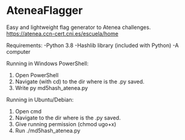 # AteneaFlagger
Easy and lightweight flag generator to Atenea challenges.
https://atenea.ccn-cert.cni.es/escuela/home

Requirements:
-Python 3.8
-Hashlib library (included with Python)
-A computer

Running in Windows PowerShell:
1. Open PowerShell
2. Navigate (with cd) to the dir where is the .py saved.
3. Write py md5hash_atenea.py

Running in Ubuntu/Debian:
1. Open cmd
2. Navigate to the dir where is the .py saved.
3. Give running permission (chmod ugo+x) 
4. Run ./md5hash_atenea.py
